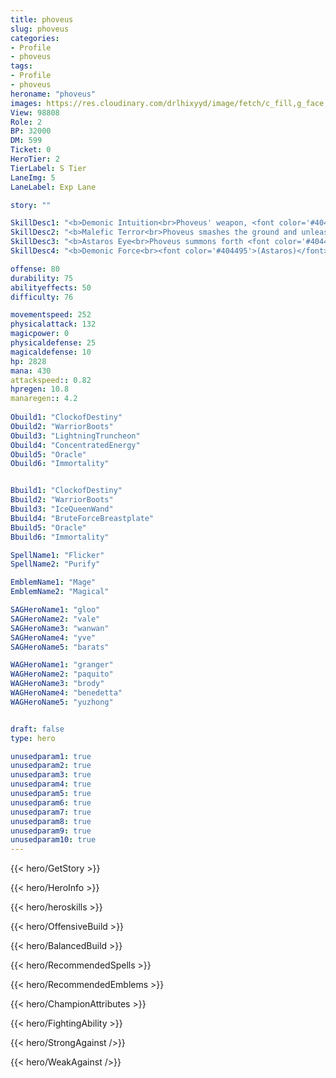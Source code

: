 ```yaml
---
title: phoveus
slug: phoveus
categories: 
- Profile 
- phoveus
tags: 
- Profile
- phoveus
heroname: "phoveus"
images: https://res.cloudinary.com/drlhixyyd/image/fetch/c_fill,g_face,f_auto/https://cdn2-build.mobagenie.my.id/p/images/banner/full/phoveus.jpg
View: 98808 
Role: 2 
BP: 32000
DM: 599 
Ticket: 0 
HeroTier: 2 
TierLabel: S Tier 
LaneImg: 5
LaneLabel: Exp Lane 

story: ""

SkillDesc1: "<b>Demonic Intuition<br>Phoveus' weapon, <font color='#404495'>(Astaros)</font>, holds mysterious powers and is exceptionally sensitive to fast-moving prey. When an enemy hero uses Blink or Charge skills within 8 yards of Astaros, it reduces all of Phoveus' skill cooldowns or charge times by 1s."   
SkillDesc2: "<b>Malefic Terror<br>Phoveus smashes the ground and unleashes <font color='#404495'>(Astaros Dread)</font>, dealing 275<font color='#27C0C7'>( +100% Total Magic Power)</font> <font color='#3B69FF'>(Magic Damage)</font> to the target. Upon hitting an enemy hero, Phoveus receives a 0<font color='#27C0C7'>( +60% Total Magic Power)</font> <font color='#47BE34'>( +8% Total HP)</font> Shield as well as a 25% Movement Speed boost for 3s. If an enemy hero, creep or Phoveus himself touches Astaros Dread, it will spread and deal extra damage (successive damage dealt to the same enemy decays to 25%). This skill gains 1 charge every 8.5s, up to 3 charges, and deals 150% damage to minions."   
SkillDesc3: "<b>Astaros Eye<br>Phoveus summons forth <font color='#404495'>(Astaros Eye)</font> in a targeted area that deals 100<font color='#27C0C7'>( +20% Total Magic Power)</font> damage. After 1s, <font color='#404495'>(Astaros Eye)</font> starts shrinking and pulling all enemies on it into its center, dealing 250<font color='#27C0C7'>( +70% Total Magic Power)</font> <font color='#3B69FF'>(Magic Damage)</font>."   
SkillDesc4: "<b>Demonic Force<br><font color='#404495'>(Astaros)</font> keeps a watchful gaze over an area of 8 yards around Phoveus. If it sees an enemy hero using blink or charge skills, it will be activated and cast a Mark upon them for 3s. During this time, Phoveus can rapidly blink to their location to deliver a fierce blow, dealing 440<font color='#27C0C7'>( +150% Total Magic Power)</font> <font color='#3B69FF'>(Magic Damage)</font> to the target and its vicinity and gaining a 160<font color='#27C0C7'>( +50% Total Magic Power)</font> <font color='#47BE34'>( +5% Total HP)</font> Shield. Once Phoveus activates this effect, this skill can be cast repeatedly at the cost of Mana for up to 12s before entering cooldown, as long as the required conditions are met."  

offense: 80 
durability: 75 
abilityeffects: 50 
difficulty: 76 

movementspeed: 252
physicalattack: 132
magicpower: 0
physicaldefense: 25
magicaldefense: 10
hp: 2828
mana: 430
attackspeed:: 0.82
hpregen: 10.8
manaregen:: 4.2
 
Obuild1: "ClockofDestiny"  
Obuild2: "WarriorBoots" 
Obuild3: "LightningTruncheon" 
Obuild4: "ConcentratedEnergy" 
Obuild5: "Oracle" 
Obuild6: "Immortality" 


Bbuild1: "ClockofDestiny"  
Bbuild2: "WarriorBoots" 
Bbuild3: "IceQueenWand" 
Bbuild4: "BruteForceBreastplate" 
Bbuild5: "Oracle" 
Bbuild6: "Immortality" 

SpellName1: "Flicker" 
SpellName2: "Purify"   

EmblemName1: "Mage" 
EmblemName2: "Magical"    

SAGHeroName1: "gloo"
SAGHeroName2: "vale"
SAGHeroName3: "wanwan"
SAGHeroName4: "yve"
SAGHeroName5: "barats"

WAGHeroName1: "granger"
WAGHeroName2: "paquito"
WAGHeroName3: "brody"
WAGHeroName4: "benedetta"
WAGHeroName5: "yuzhong"


draft: false
type: hero

unusedparam1: true
unusedparam2: true
unusedparam3: true
unusedparam4: true
unusedparam5: true
unusedparam6: true
unusedparam7: true
unusedparam8: true
unusedparam9: true
unusedparam10: true
---
```



{{< hero/GetStory >}}

{{< hero/HeroInfo >}}
 
{{< hero/heroskills >}}

{{< hero/OffensiveBuild >}} 

{{< hero/BalancedBuild >}}


{{< hero/RecommendedSpells >}}  

{{< hero/RecommendedEmblems >}}   


{{< hero/ChampionAttributes >}}


{{< hero/FightingAbility >}}

{{< hero/StrongAgainst />}}

{{< hero/WeakAgainst />}}
